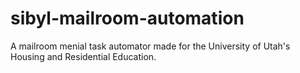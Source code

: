 # sibyl-mailroom-automation
A mailroom menial task automator made for the University of Utah's Housing and Residential Education. 
